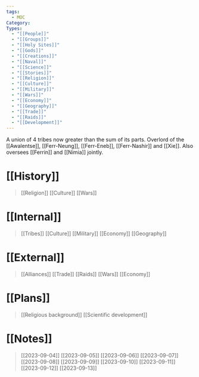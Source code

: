 ```yaml
---
tags:
  - MOC
Category: 
Types:
  - "[[People]]"
  - "[[Groups]]"
  - "[[Holy Sites]]"
  - "[[Gods]]"
  - "[[Creations]]"
  - "[[Naval]]"
  - "[[Science]]"
  - "[[Stories]]"
  - "[[Religion]]"
  - "[[Culture]]"
  - "[[Military]]"
  - "[[Wars]]"
  - "[[Economy]]"
  - "[[Geography]]"
  - "[[Trade]]"
  - "[[Raids]]"
  - "[[Development]]"
---
```

A union of 4 tribes now greater than the sum of its parts. Overlord of the [[Awalentse]], [[Ferr-Neung]], [[Ferr-Eneb]], [[Ferr-Nashir]] and [[Xie]]. Also oversees [[Ferrin]] and [[Nimia]] jointly.
# [[History]]
>[[Religion]] [[Culture]] [[Wars]]
# [[Internal]]
>[[Tribes]] [[Culture]] [[Military]] [[Economy]] [[Geography]]
# [[External]]
>[[Alliances]] [[Trade]] [[Raids]] [[Wars]] [[Economy]]
# [[Plans]]
> [[Religious background]]
> [[Scientific development]]
# [[Notes]]
> [[2023-09-04]]
> [[2023-09-05]]
> [[2023-09-06]]
> [[2023-09-07]]
> [[2023-09-08]]
> [[2023-09-09]]
> [[2023-09-10]]
> [[2023-09-11]]
> [[2023-09-12]]
> [[2023-09-13]]
